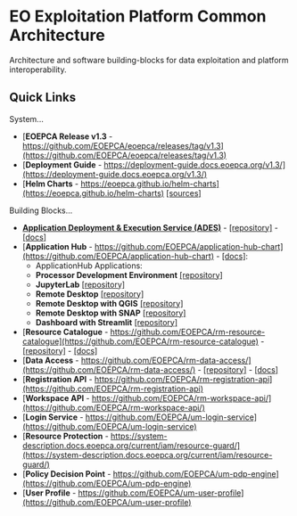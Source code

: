 
# EO Exploitation Platform Common Architecture

Architecture and software building-blocks for data exploitation and platform interoperability.

## Quick Links

System...
* [**EOEPCA Release v1.3** - https://github.com/EOEPCA/eoepca/releases/tag/v1.3](https://github.com/EOEPCA/eoepca/releases/tag/v1.3)
* [**Deployment Guide** - https://deployment-guide.docs.eoepca.org/v1.3/](https://deployment-guide.docs.eoepca.org/v1.3/)
* [**Helm Charts** - https://eoepca.github.io/helm-charts](https://eoepca.github.io/helm-charts) [\[sources\]](https://github.com/EOEPCA/helm-charts)

Building Blocks...
* [**Application Deployment & Execution Service (ADES)**](https://github.com/EOEPCA/proc-ades) - [[repository]](https://github.com/EOEPCA/proc-ades) - [[docs]](https://github.com/EOEPCA/proc-ades/wiki)
* [**Application Hub** - https://github.com/EOEPCA/application-hub-chart](https://github.com/EOEPCA/application-hub-chart) - [[docs]](https://eoepca.github.io/application-hub-context/):
  * ApplicationHub Applications:
   * **Processor Development Environment** [[repository]](https://github.com/EOEPCA/pde-code-server)
   * **JupyterLab** [[repository]](https://github.com/EOEPCA/iat-jupyterlab)
   * **Remote Desktop** [[repository]](https://github.com/EOEPCA/iga-remote-desktop)
   * **Remote Desktop with QGIS** [[repository]](https://github.com/EOEPCA/iga-remote-desktop-qgis)
   * **Remote Desktop with SNAP** [[repository]](https://github.com/EOEPCA/iga-remote-desktop-snap)
   * **Dashboard with Streamlit** [[repository]](https://github.com/EOEPCA/iga-streamlit-demo)
* [**Resource Catalogue** - https://github.com/EOEPCA/rm-resource-catalogue](https://github.com/EOEPCA/rm-resource-catalogue) - [[repository]](https://github.com/geopython/pycsw) - [[docs]](https://github.com/EOEPCA/rm-resource-catalogue)
* [**Data Access** - https://github.com/EOEPCA/rm-data-access/](https://github.com/EOEPCA/rm-data-access/) - [[repository]](https://gitlab.eox.at/vs/vs) - [[docs]](https://github.com/EOEPCA/rm-data-access/)
* [**Registration API** - https://github.com/EOEPCA/rm-registration-api](https://github.com/EOEPCA/rm-registration-api)
* [**Workspace API** - https://github.com/EOEPCA/rm-workspace-api/](https://github.com/EOEPCA/rm-workspace-api/)
* [**Login Service** - https://github.com/EOEPCA/um-login-service](https://github.com/EOEPCA/um-login-service)
* [**Resource Protection** - https://system-description.docs.eoepca.org/current/iam/resource-guard/](https://system-description.docs.eoepca.org/current/iam/resource-guard/)
* [**Policy Decision Point** - https://github.com/EOEPCA/um-pdp-engine](https://github.com/EOEPCA/um-pdp-engine)
* [**User Profile** - https://github.com/EOEPCA/um-user-profile](https://github.com/EOEPCA/um-user-profile)
